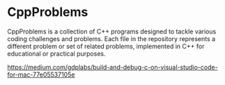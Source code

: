 # CppProblems
CppProblems is a collection of C++ programs designed to tackle various coding challenges and problems. Each file in the repository represents a different problem or set of related problems, implemented in C++ for educational or practical purposes.

https://medium.com/gdplabs/build-and-debug-c-on-visual-studio-code-for-mac-77e05537105e